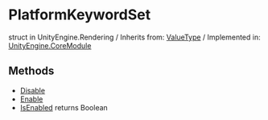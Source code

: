# PlatformKeywordSet
struct in UnityEngine.Rendering
 / Inherits from: <a href="https://docs.unity3d.com/6000.2/Documentation/ScriptReference/ValueType.html">ValueType</a> / Implemented in: <a href="https://docs.unity3d.com/6000.2/Documentation/ScriptReference/UnityEngine.CoreModule.html">UnityEngine.CoreModule</a>

## Methods
- <a href="https://docs.unity3d.com/6000.2/Documentation/ScriptReference/PlatformKeywordSet.Disable.html">Disable</a>
- <a href="https://docs.unity3d.com/6000.2/Documentation/ScriptReference/PlatformKeywordSet.Enable.html">Enable</a>
- <a href="https://docs.unity3d.com/6000.2/Documentation/ScriptReference/PlatformKeywordSet.IsEnabled.html">IsEnabled</a> returns Boolean
